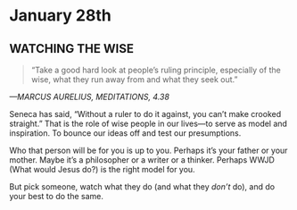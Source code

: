 # January 28th
## WATCHING THE WISE

> “Take a good hard look at people’s ruling principle, especially of the wise, what they run away from and what they seek out.”

*—MARCUS AURELIUS, MEDITATIONS, 4.38*

Seneca has said, “Without a ruler to do it against, you can’t make crooked straight.” That is the role of wise people in our lives—to serve as model and inspiration. To bounce our ideas off and test our presumptions.

Who that person will be for you is up to you. Perhaps it’s your father or your mother. Maybe it’s a philosopher or a writer or a thinker. Perhaps WWJD (What would Jesus do?) is the right model for you.

But pick someone, watch what they do (and what they *don’t* do), and do your best to do the same.

